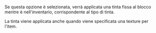 Se questa opzione è selezionata, verrà applicata una tinta fissa al blocco mentre è nell'inventario, corrispondente al tipo di tinta.

La tinta viene applicata anche quando viene specificata una texture per l'item.